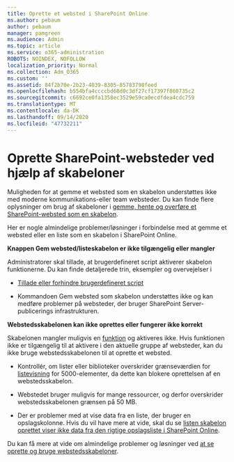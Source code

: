 ```yaml
---
title: Oprette et websted i SharePoint Online
ms.author: pebaum
author: pebaum
manager: pamgreen
ms.audience: Admin
ms.topic: article
ms.service: o365-administration
ROBOTS: NOINDEX, NOFOLLOW
localization_priority: Normal
ms.collection: Adm_O365
ms.custom: ''
ms.assetid: 84f2b70e-2b23-4039-8305-85783798feed
ms.openlocfilehash: b554bfa4ccccbd68d0c3df27cf17397f860735c2
ms.sourcegitcommit: c6692ce0fa1358ec3529e59ca0ecdfdea4cdc759
ms.translationtype: MT
ms.contentlocale: da-DK
ms.lasthandoff: 09/14/2020
ms.locfileid: "47732211"
---
```

# <a name="create-sharepoint-sites-using-templates"></a>Oprette SharePoint-websteder ved hjælp af skabeloner

Muligheden for at gemme et websted som en skabelon understøttes ikke med moderne kommunikations-eller team websteder. Du kan finde flere oplysninger om brug af skabeloner i [gemme, hente og overføre et SharePoint-websted som en skabelon](https://docs.microsoft.com/sharepoint/dev/general-development/save-download-and-upload-a-sharepoint-site-as-a-template).

Her er nogle almindelige problemer/løsninger i forbindelse med at gemme et websted eller en liste som en skabelon i SharePoint Online. 

**Knappen Gem websted/listeskabelon er ikke tilgængelig eller mangler**

Administratorer skal tillade, at brugerdefineret script aktiverer skabelon funktionerne. Du kan finde detaljerede trin, eksempler og overvejelser i 

- [Tillade eller forhindre brugerdefineret script](https://docs.microsoft.com/sharepoint/allow-or-prevent-custom-script)

- Kommandoen Gem websted som skabelon understøttes ikke og kan medføre problemer på websteder, der bruger SharePoint Server-publicerings infrastrukturen.

**Webstedsskabelonen kan ikke oprettes eller fungerer ikke korrekt**

Skabelonen mangler muligvis en [funktion](https://social.technet.microsoft.com/wiki/contents/articles/14423.sharepoint-2013-existing-features-guid.aspx) og aktiveres ikke. Hvis funktionen ikke er tilgængelig til at aktivere i den aktuelle gruppe af websteder, kan du ikke bruge webstedsskabelonen til at oprette et websted.

- Kontrollér, om lister eller biblioteker overskrider grænseværdien for [listevisning](https://support.office.com/article/Manage-large-lists-and-libraries-in-SharePoint-B8588DAE-9387-48C2-9248-C24122F07C59) for 5000-elementer, da dette kan blokere oprettelsen af en webstedsskabelon.

- Webstedet bruger muligvis for mange ressourcer, og derfor overskrider webstedsskabelonen grænsen på 50 MB.


- Der er problemer med at vise data fra en liste, der bruger en opslagskolonne. Hvis du vil have mere at vide, skal du se [listen skabelon oprettet viser ikke data fra den rigtige opslagsliste i SharePoint Online](https://docs.microsoft.com/sharepoint/support/lists-and-libraries/template-generated-list-incorrect-data).

Du kan få mere at vide om almindelige problemer og løsninger ved [at se oprette og bruge webstedsskabeloner](https://support.office.com/article/Create-and-use-site-templates-60371B0F-00E0-4C49-A844-34759EBDD989).



